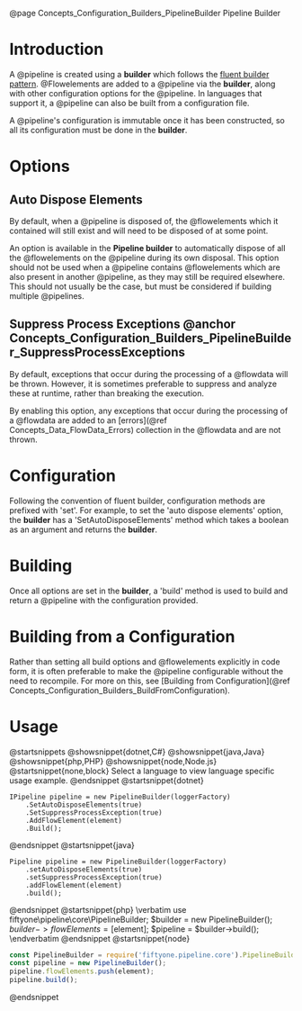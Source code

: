 @page Concepts_Configuration_Builders_PipelineBuilder Pipeline Builder

# Introduction

A @pipeline is created using a **builder** which follows the
[fluent builder pattern](https://en.wikipedia.org/wiki/Fluent_interface).
@Flowelements are added to a @pipeline via the **builder**, along with
other configuration options for the @pipeline. In languages that support it, a 
@pipeline can also be built from a configuration file.

A @pipeline's configuration is immutable once it has been constructed, so
all its configuration must be done in the **builder**.


# Options

## Auto Dispose Elements

By default, when a @pipeline is disposed of, the @flowelements which it
contained will still exist and will need to be disposed of at some point.

An option is available in the **Pipeline builder** to automatically dispose
of all the @flowelements on the @pipeline during its own disposal. 
This option should not be used when a @pipeline contains @flowelements which
are also present in another @pipeline, as they may still be required elsewhere. This should
not usually be the case, but must be considered if building multiple @pipelines.


## Suppress Process Exceptions @anchor Concepts_Configuration_Builders_PipelineBuilder_SuppressProcessExceptions

By default, exceptions that occur during the processing of a @flowdata will be thrown. 
However, it is sometimes preferable to suppress and analyze
these at runtime, rather than breaking the execution.

By enabling this option, any exceptions that occur during the processing of a
@flowdata are added to an [errors](@ref Concepts_Data_FlowData_Errors) collection
in the @flowdata and are not thrown.

# Configuration

Following the convention of fluent builder, configuration methods are prefixed with 'set'. For example,
to set the 'auto dispose elements' option, the **builder** has a 'SetAutoDisposeElements' method which
takes a boolean as an argument and returns the **builder**.


# Building

Once all options are set in the **builder**, a 'build' method is used to build and return a @pipeline
with the configuration provided.

# Building from a Configuration

Rather than setting all build options and @flowelements explicitly in code form, it is often
preferable to make the @pipeline configurable without the need to recompile. For more on this, see
[Building from Configuration](@ref Concepts_Configuration_Builders_BuildFromConfiguration).

# Usage

@startsnippets
@showsnippet{dotnet,C#}
@showsnippet{java,Java}
@showsnippet{php,PHP}
@showsnippet{node,Node.js}
@startsnippet{none,block}
Select a language to view language specific usage example.
@endsnippet
@startsnippet{dotnet}
```{cs}
IPipeline pipeline = new PipelineBuilder(loggerFactory)
    .SetAutoDisposeElements(true)
    .SetSuppressProcessException(true)
    .AddFlowElement(element)
    .Build();
```
@endsnippet
@startsnippet{java}
```{java}
Pipeline pipeline = new PipelineBuilder(loggerFactory)
    .setAutoDisposeElements(true)
    .setSuppressProcessException(true)
    .addFlowElement(element)
    .build();
```
@endsnippet
@startsnippet{php}
\verbatim
use fiftyone\pipeline\core\PipelineBuilder;
$builder = new PipelineBuilder();
$builder->flowElements = [$element];
$pipeline = $builder->build();
\endverbatim
@endsnippet
@startsnippet{node}
```js
const PipelineBuilder = require('fiftyone.pipeline.core').PipelineBuilder;
const pipeline = new PipelineBuilder();
pipeline.flowElements.push(element);
pipeline.build();
```
@endsnippet
